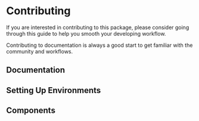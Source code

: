 # Contributing

If you are interested in contributing to this package,
please consider going through this guide to help you smooth your
developing workflow.

Contributing to documentation is always a good start to get familiar
with the community and workflows.

## Documentation

## Setting Up Environments

## Components
